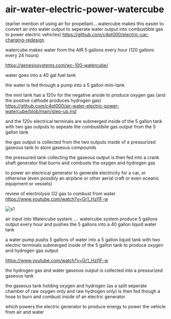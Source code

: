 # air-water-electric-power-watercube

(earlier mention of using air for propellant....watercube makes this easier to convert air into water output to seperate water output into combustible gas to power electric vehicles)
https://github.com/c4pt000/electric-car-charging-redesign


watercube makes water from the AIR 5 gallons every hour (120 gallons every 24 hours)

https://genesissystems.com/wc-100-watercube/


water goes into a 40 gal fuel tank

the water is fed through a pump into a 5 gallon mini-tank

the mini tank has a 120v for the negative anode to produce oxygen gas (and the positive cathode produces hydrogen gas)
https://github.com/c4pt000/air-water-electric-power-watercube/blob/main/step-up.md


and the 120v electrical terminals are submerged inside of the 5 gallon tank with two gas outputs to sepeate the combustibile gas output from the 5 gallon tank

the gas output is collected from the two outputs inside of a pressurized gaseous tank to store gaseous compounds

the pressuried tank collecting the gaseous output is then fed into a crank shaft generator that burns and combusts the oxygen and hydrogen gas

to power an electrical generator to generate electricity for a car, or otherwise (even possibly an airplane or other aerial craft or even oceanic equipment or vessels)




review of electrolysis O2 gas to combust from water
https://www.youtube.com/watch?v=Gr1_Hzl1F-w


![s1](https://github.com/c4pt000/air-water-electric-power-watercube/releases/download/fenergy/air-water-electric.png)


air input into Watercube system .... watercube system produce 5 gallons output every hour and pushes the 5 gallons into a 40 gallon liquid water tank

a water pump pushs 5 gallons of water into a 5 gallon liquid tank with two electric terminals submerged inside of the 5 gallon tank to produce oxygen and hydrogen gas output

https://www.youtube.com/watch?v=Gr1_Hzl1F-w


the hydrogen gas and water gaseous output is collected into a pressurized gaseous tank 

the gaseous tank holding oxygen and hydrogen (as a split seperate chamber of raw oxygen only and raw hydrogen only) is then fed though a hose to burn and combust inside of an electric generator

which powers the electric generator to produce energy to power the vehicle from air and water

